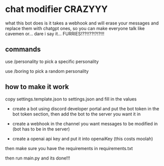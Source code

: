 # chat modifier CRAZYYY
what this bot does is it takes a webhook and will erase your messages and replace them with chatgpt ones, so you can make everyone talk like cavemen or... dare i say it... FURRIES!??!!??!?!?!!!

## commands
use /personality to pick a specific personality

use /boring to pick a random personality

## how to make it work
copy settings.template.json to settings.json and fill in the values

- create a bot using discord developer portal and put the bot token in the bot token section, then add the bot to the server you want it in

- create a webhook in the channel you want messages to be modified in (bot has to be in the server)

- create a openai api key and put it into openaiKey (this costs moolah)

then make sure you have the requirements in requirements.txt

then run main.py and its done!!!
